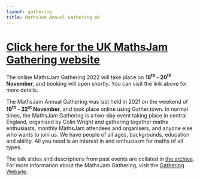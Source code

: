 ```yaml
---
layout: gathering
title: MathsJam Annual Gathering UK
---
```


# [Click here for the UK MathsJam Gathering website](https://www.solipsys.co.uk/cgi-bin/MJ_Wiki.py)

The online MathsJam Gathering 2022 will take place on **18<sup>th</sup> - 20<sup>th</sup> November**, and booking will open shortly. You can visit the link above for more details.

The MathsJam Annual Gathering was last held in 2021 on the weekend of **19<sup>th</sup> - 22<sup>st</sup> November**, and took place online using Gather.town. In normal times, the MathsJam Gathering is a two-day event taking place in central England, organised by Colin Wright and gathering together maths enthusiasts, monthly MathsJam attendees and organisers, and anyone else who wants to join us. We have people of all ages, backgrounds, education and ability. All you need is an interest in and enthusiasm for maths of all types.

The talk slides and descriptions from past events are collated in [the archive](archive). For more information about the MathsJam Gathering, visit the [Gathering Website](https://www.solipsys.co.uk/cgi-bin/MJ_Wiki.py).
